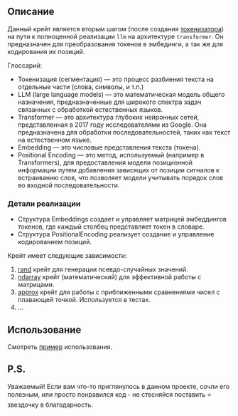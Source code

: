 ## Описание

Данный крейт является вторым шагом (после создания [токенизатора](https://github.com/Ave-Sergeev/Tokenomicon)) на пути к
полноценной реализации `llm` на архитектуре `transformer`.
Он предназначен для преобразования токенов в эмбединги, а так же для кодирования их позиций.

Глоссарий:

- Токенизация (сегментация) — это процесс разбиения текста на отдельные части (слова, символы, и т.п.)
- LLM (large language models) — это математическая модель общего назначения, предназначенные для широкого спектра задач
  связанных с обработкой естественных языков.
- Transformer — это архитектура глубоких нейронных сетей, представленная в 2017 году исследователями из Google. Она
  предназначена для обработки последовательностей, таких как текст на естественном языке.
- Embedding — это числовые представления текста (токена).
- Positional Encoding — это метод, используемый (например в Transformers), для предоставления модели позиционной
  информации путем добавления зависящих от позиции сигналов к встраиванию слов, что позволяет модели учитывать порядок
  слов во входной последовательности.

### Детали реализации

- Структура Embeddings создает и управляет матрицей эмбеддингов токенов, где каждый столбец представляет токен в
  словаре.
- Структура PositionalEncoding реализует создание и управление кодированием позиций.

Крейт имеет следующие зависимости:

1) [rand](https://github.com/rust-random/rand) крейт для генерации псевдо-случайных значений.
2) [ndarray](https://github.com/rust-ndarray/ndarray) крейт (математический) для эффективной работы с матрицами.
3) [approx](https://github.com/brendanzab/approx) крейт для работы с приближенными сравнениями чисел с плавающей точкой. Используется в тестах.
4) ...

## Использование

Смотреть [пример](/example/src/main.rs) использования.

## P.S.

Уважаемый!
Если вам что-то приглянулось в данном проекте, сочли его полезным, или просто понравился код - не стесняйся поставить ⭐
звездочку в благодарность.
